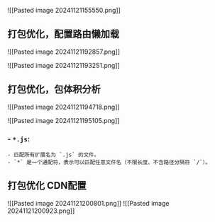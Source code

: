 ![[Pasted image 20241121155550.png]]


## 打包优化，配置路由懒加载
![[Pasted image 20241121192857.png]]

![[Pasted image 20241121193251.png]]





## 打包优化，包体积分析
![[Pasted image 20241121194718.png]]


![[Pasted image 20241121195105.png]]
### - **`*.js`**:
    
    - 匹配所有扩展名为 `.js` 的文件。
    - `*` 是一个通配符，表示可以匹配任意文件名（不限长度、不含路径分隔符 `/`）。




## 打包优化 CDN配置

![[Pasted image 20241121200801.png]]
![[Pasted image 20241121200923.png]]